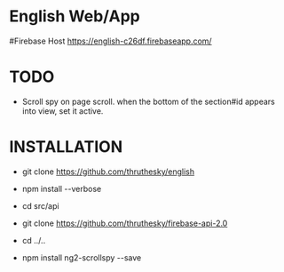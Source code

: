 # English Web/App

#Firebase Host
https://english-c26df.firebaseapp.com/

# TODO

* Scroll spy on page scroll. when the bottom of the section#id appears into view, set it active.



# INSTALLATION

* git clone https://github.com/thruthesky/english
* npm install --verbose
* cd src/api
* git clone https://github.com/thruthesky/firebase-api-2.0
* cd ../..


* npm install ng2-scrollspy --save

